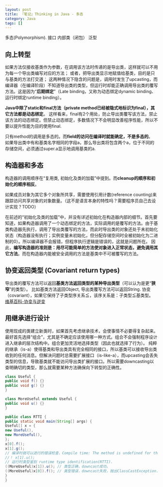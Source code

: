 ```yaml
---
layout: post
title: 『笔记』Thinking in Java - 多态
category: Java
tags: []
---
```

 
多态(Polymorphism).
接口
内部类（闭包）
泛型

## 向上转型
如果方法仅接收基类作为参数，在调用该方法时传递的是导出类，这样就可以不用为每一个导出类编写对应的方法；
或者，把导出类显示地赋值给基类，目的是只与基类的方法打交道；
这两种情况下隐含的问题是，调用时发生了upcasting，而编译器（在编译阶段）不知道导出类的类型，但运行时却能正确调用导出类的覆写方法。这是因为“**后期绑定**”（Late binding，又称为动态绑定dynamic binding、运行时绑定runtime binding）。

**Java中除了static和final方法（private method已经被隐式地标识为final），其它方法都是动态绑定**。
这样看来，final有2个用处，防止导出类覆写该方法，禁止该方法的动态绑定。但禁止动态绑定，多数情况下不会明显改善程序性能，所以不要以提升性能为目的使用final.

只有method的调用是多态的。而**field的访问在编译时就能确定，不是多态的**。
如果导出类中有和基类名字相同的字段a，那么导出类将包含两个a，位于不同的存储空间，必须通过super.a显示地调用基类的a.

## 构造器和多态
构造器的调用顺序在“复用类, 初始化及类的加载”中提到。而**cleanup的顺序和初始化的顺序相反**。

如果成员对象为其它多个对象所共享，需要使用引用计数(reference counting)来跟踪访问共享对象的对象数量。（这不是语言本身的特性吗？需要程序员自己去设计实现？TODO）

在前述的“初始化及类的加载”中，并没有详述初始化在构造器内部的细节。首先要知道，如果构造器调用了一个动态绑定的方法，实际调用的是覆写的方法。由于基类构造器先执行，调用了导出类覆写的方法，而此时导出类的对象还处于未初始化状态（构造器没有执行；实例变量未初始化，但分配存储空间时全被初始化为二进制的0）。所以编译器不会报错，但程序执行逻辑是错误的，这就是问题所在。
因此，**编写构造器的准则是：用尽可能简单的方法使对象进入正常状态，避免调用其它方法**。而在构造器内能被安全调用的方法是基类中不可被覆写的方法。

## 协变返回类型 (Covariant return types)
导出类的覆写方法可以返回**基类方法返回类型的某种导出类型**（可以认为是更“**狭窄**”的类型）。
比如基类方法返回Object, 导出类覆写方法可以返回String.
协变（covariant），如果它保持了子类型序关系≦，该序关系是：子类型≦基类型。
[维基百科-协变与逆变](http://zh.wikipedia.org/wiki/协变与逆变)

## 用继承进行设计
使用现成的类建立新类时，如果首先考虑继承技术，会使事情不必要得复杂起来。最好首先选择“组合”，尤其是不确定应该使用哪一种方式。组合不会强制程序设计进入继承的层次结构中。组合更加灵活地选择类型（因此也就选择了行为）。
纯粹的继承（is-a）使得基类和导出类具有完全相同的接口，所以基类可以接收导出类收到的任何消息。但解决问题时总需要扩展接口（is-like-a），而upcasting会丢失类型的信息，导致基类就不能访问导出类扩展的接口。所以需要downcasting以查明确切的类型，那么就需要某种方法确保向下转型的正确性。

``` Java
class Useful {
public void f() {}
public void g() {}
}

class MoreUseful extends Useful {
public void u() {}
}

public class RTTI {
public static void main(String[] args) {
Useful[] x = {
new Useful(),
new MoreUseful(),
};
x[0].f();
x[1].g();
// 编译时就可以进行的错误检查，Compile time: The method is undefined for the type Useful
//！ x[1].u();
// 运行时类型鉴别 runtime type identification(RTTI).
((MoreUseful)x[1]).u(); // 类型正确，downcast成功。
((MoreUseful)x[0]).f(); // 类型错误，downcast失败，抛出ClassCastException.
}
}
```
